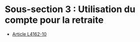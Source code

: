 # Sous-section 3 : Utilisation du compte pour la retraite

* [Article L4162-10](./LEGIARTI000028496044.md)
